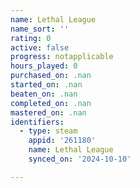 ```yaml
---
name: Lethal League
name_sort: ''
rating: 0
active: false
progress: notapplicable
hours_played: 0
purchased_on: .nan
started_on: .nan
beaten_on: .nan
completed_on: .nan
mastered_on: .nan
identifiers:
  - type: steam
    appid: '261180'
    name: Lethal League
    synced_on: '2024-10-10'

---
```

